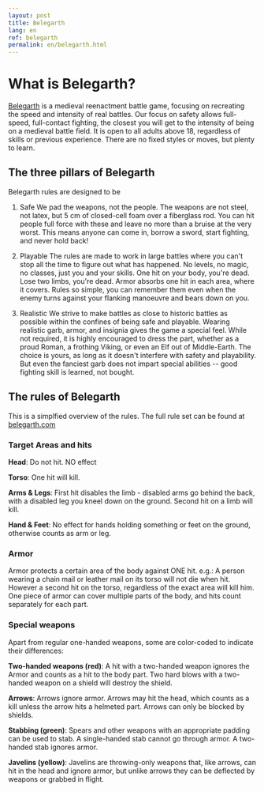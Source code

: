 ```yaml
---
layout: post
title: Belegarth
lang: en
ref: belegarth
permalink: en/belegarth.html
---
```


# What is Belegarth?

[Belegarth](https://www.belegarth.com) is a medieval reenactment battle game, focusing on recreating the
speed and intensity of real battles. Our focus on safety allows
full-speed, full-contact fighting, the closest you will get to the intensity of being on a medieval battle field. It is open 
to all adults above 18, regardless of skills or previous experience. There are no fixed styles or moves, 
but plenty to learn.

## The three pillars of Belegarth

Belegarth rules are designed to be

1. Safe
We pad the weapons, not the people. The weapons are not steel, not latex, but 5 cm of closed-cell foam over a
fiberglass rod. You can hit people full force with these and leave no more than a bruise at the very worst. This
means anyone can come in, borrow a sword, start fighting, and never hold back!

2. Playable
The rules are made to work in large battles where you can't stop all the time to figure out what has happened. No levels,
no magic, no classes, just you and your skills. One hit on your body, you're dead. Lose two limbs, you're dead.
Armor absorbs one hit in each area, where it covers. Rules so simple, you can remember them even when the enemy
turns against your flanking manoeuvre and bears down on you.

3. Realistic
We strive to make battles as close to historic battles as possible within the confines of being safe and playable. 
Wearing realistic garb, armor, and insignia gives the game a special feel. While not required, it is highly encouraged
to dress the part, whether as a proud Roman, a frothing Viking, or even an Elf out of Middle-Earth. The choice is yours,
as long as it doesn't interfere with safety and playability. But even the fanciest garb does not impart special abilities -- good fighting skill is learned, not bought.

## The rules of Belegarth

This is a simplfied overview of the rules. The full rule set can be found at [belegarth.com](http://belegarth.com/rules.php)

### Target Areas and hits
	
**Head**: Do not hit. NO effect

**Torso**: One hit will kill. 

**Arms & Legs**: First hit disables the limb - disabled arms go behind the back, with a disabled leg you kneel down on the ground.
Second hit on a limb will kill.

**Hand & Feet**: No effect for hands holding something or feet on the ground, otherwise counts as arm or leg.

### Armor

Armor protects a certain area of the body against ONE hit. 
e.g.: A person wearing a chain mail or leather mail on its torso will not die when hit. 
However a second hit on the torso, regardless of the exact area will kill him. One piece of armor can cover multiple parts
of the body, and hits count separately for each part.

### Special weapons 

Apart from regular one-handed weapons, some are color-coded to indicate their differences:

**Two-handed weapons (red)**: A hit with a two-handed weapon ignores the Armor and counts as a hit to the body part. 
Two hard blows with a two-handed weapon on a shield will destroy the shield.

**Arrows**: Arrows ignore armor. Arrows may hit the head, which counts as a kill unless the arrow hits a helmeted part. 
Arrows can only be blocked by shields.

**Stabbing (green)**: Spears and other weapons with an appropriate padding can be used to stab. A single-handed stab cannot go through armor.
A two-handed stab ignores armor.

**Javelins (yellow)**: Javelins are throwing-only weapons that, like arrows, can hit in the head and ignore armor, but unlike arrows they can be
deflected by weapons or grabbed in flight.
